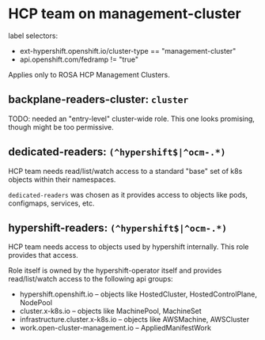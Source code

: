 # HCP team on management-cluster

label selectors:
* ext-hypershift.openshift.io/cluster-type == "management-cluster"
* api.openshift.com/fedramp != "true"

Applies only to ROSA HCP Management Clusters.

## backplane-readers-cluster: `cluster`

TODO: needed an "entry-level" cluster-wide role. This one looks promising, though might be too permissive.

## dedicated-readers: `(^hypershift$|^ocm-.*)`

HCP team needs read/list/watch access to a standard "base" set of k8s objects within their namespaces.

`dedicated-readers` was chosen as it provides access to objects like pods, configmaps, services, etc.

## hypershift-readers: `(^hypershift$|^ocm-.*)`

HCP team needs access to objects used by hypershift internally. This role provides that access.

Role itself is owned by the hypershift-operator itself and provides read/list/watch access to the following api groups:
- hypershift.openshift.io – objects like HostedCluster, HostedControlPlane, NodePool
- cluster.x-k8s.io – objects like MachinePool, MachineSet
- infrastructure.cluster.x-k8s.io – objects like AWSMachine, AWSCluster
- work.open-cluster-management.io – AppliedManifestWork


